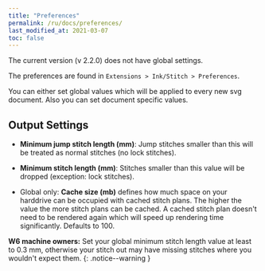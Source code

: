 ```yaml
---
title: "Preferences"
permalink: /ru/docs/preferences/
last_modified_at: 2021-03-07
toc: false
---
```

The current version (v 2.2.0) does not have global settings.

The preferences are found in `Extensions > Ink/Stitch > Preferences`.

You can either set global values which will be applied to every new svg document. Also you can set document specific values.

## Output Settings

* **Minimum jump stitch length (mm)**: Jump stitches smaller than this will be treated as normal stitches (no lock stitches).
* **Minimum stitch length (mm)**: Stitches smaller than this value will be dropped (exception: lock stitches).

* Global only: **Cache size (mb)** defines how much space on your harddrive can be occupied with cached stitch plans. The higher the value the more stitch plans can be cached. A cached stitch plan doesn't need to be rendered again which will speed up rendering time significantly. Defaults to 100.

**W6 machine owners:** Set your global minimum stitch length value at least to 0.3 mm, otherwise your stitch out may have missing stitches where you wouldn't expect them.
{: .notice--warning }
